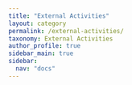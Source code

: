 ```yaml
---
title: "External Activities"
layout: category
permalink: /external-activities/
taxonomy: External Activities
author_profile: true
sidebar_main: true
sidebar:
  nav: "docs"
---
```

